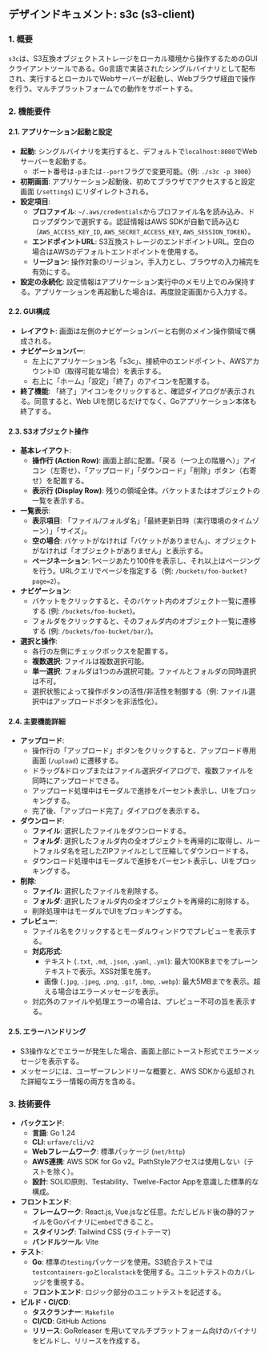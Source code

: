 ## デザインドキュメント: s3c (s3-client)

### 1. 概要

`s3c`は、S3互換オブジェクトストレージをローカル環境から操作するためのGUIクライアントツールである。Go言語で実装されたシングルバイナリとして配布され、実行するとローカルでWebサーバーが起動し、Webブラウザ経由で操作を行う。マルチプラットフォームでの動作をサポートする。

### 2. 機能要件

#### 2.1. アプリケーション起動と設定

-   **起動**: シングルバイナリを実行すると、デフォルトで`localhost:8080`でWebサーバーを起動する。
    -   ポート番号は`-p`または`--port`フラグで変更可能。（例: `./s3c -p 3000`）
-   **初期画面**: アプリケーション起動後、初めてブラウザでアクセスすると設定画面 (`/settings`) にリダイレクトされる。
-   **設定項目**:
    -   **プロファイル**: `~/.aws/credentials`からプロファイル名を読み込み、ドロップダウンで選択する。認証情報はAWS SDKが自動で読み込む（`AWS_ACCESS_KEY_ID`, `AWS_SECRET_ACCESS_KEY`, `AWS_SESSION_TOKEN`）。
    -   **エンドポイントURL**: S3互換ストレージのエンドポイントURL。空白の場合はAWSのデフォルトエンドポイントを使用する。
    -   **リージョン**: 操作対象のリージョン。手入力とし、ブラウザの入力補完を有効にする。
-   **設定の永続化**: 設定情報はアプリケーション実行中のメモリ上でのみ保持する。アプリケーションを再起動した場合は、再度設定画面から入力する。

#### 2.2. GUI構成

-   **レイアウト**: 画面は左側のナビゲーションバーと右側のメイン操作領域で構成される。
-   **ナビゲーションバー**:
    -   左上にアプリケーション名「s3c」、接続中のエンドポイント、AWSアカウントID（取得可能な場合）を表示する。
    -   右上に「ホーム」「設定」「終了」のアイコンを配置する。
-   **終了機能**: 「終了」アイコンをクリックすると、確認ダイアログが表示される。同意すると、Web UIを閉じるだけでなく、Goアプリケーション本体も終了する。

#### 2.3. S3オブジェクト操作

-   **基本レイアウト**:
    -   **操作行 (Action Row)**: 画面上部に配置。「戻る（一つ上の階層へ）」アイコン（左寄せ）、「アップロード」「ダウンロード」「削除」ボタン（右寄せ）を配置する。
    -   **表示行 (Display Row)**: 残りの領域全体。バケットまたはオブジェクトの一覧を表示する。
-   **一覧表示**:
    -   **表示項目**: 「ファイル/フォルダ名」「最終更新日時（実行環境のタイムゾーン）」「サイズ」。
    -   **空の場合**: バケットがなければ「バケットがありません」、オブジェクトがなければ「オブジェクトがありません」と表示する。
    -   **ページネーション**: 1ページあたり100件を表示し、それ以上はページングを行う。URLクエリでページを指定する（例: `/buckets/foo-bucket?page=2`）。
-   **ナビゲーション**:
    -   バケットをクリックすると、そのバケット内のオブジェクト一覧に遷移する (例: `/buckets/foo-bucket`)。
    -   フォルダをクリックすると、そのフォルダ内のオブジェクト一覧に遷移する (例: `/buckets/foo-bucket/bar/`)。
-   **選択と操作**:
    -   各行の左側にチェックボックスを配置する。
    -   **複数選択**: ファイルは複数選択可能。
    -   **単一選択**: フォルダは1つのみ選択可能。ファイルとフォルダの同時選択は不可。
    -   選択状態によって操作ボタンの活性/非活性を制御する（例: ファイル選択中はアップロードボタンを非活性化）。

#### 2.4. 主要機能詳細

-   **アップロード**:
    -   操作行の「アップロード」ボタンをクリックすると、アップロード専用画面 (`/upload`) に遷移する。
    -   ドラッグ&ドロップまたはファイル選択ダイアログで、複数ファイルを同時にアップロードできる。
    -   アップロード処理中はモーダルで進捗をパーセント表示し、UIをブロッキングする。
    -   完了後、「アップロード完了」ダイアログを表示する。
-   **ダウンロード**:
    -   **ファイル**: 選択したファイルをダウンロードする。
    -   **フォルダ**: 選択したフォルダ内の全オブジェクトを再帰的に取得し、ルートフォルダ名を冠したZIPファイルとして圧縮してダウンロードする。
    -   ダウンロード処理中はモーダルで進捗をパーセント表示し、UIをブロッキングする。
-   **削除**:
    -   **ファイル**: 選択したファイルを削除する。
    -   **フォルダ**: 選択したフォルダ内の全オブジェクトを再帰的に削除する。
    -   削除処理中はモーダルでUIをブロッキングする。
-   **プレビュー**:
    -   ファイル名をクリックするとモーダルウィンドウでプレビューを表示する。
    -   **対応形式**:
        -   テキスト (`.txt`, `.md`, `.json`, `.yaml`, `.yml`): 最大100KBまでをプレーンテキストで表示。XSS対策を施す。
        -   画像 (`.jpg`, `.jpeg`, `.png`, `.gif`, `.bmp`, `.webp`): 最大5MBまでを表示。超える場合はエラーメッセージを表示。
    -   対応外のファイルや処理エラーの場合は、プレビュー不可の旨を表示する。

#### 2.5. エラーハンドリング

-   S3操作などでエラーが発生した場合、画面上部にトースト形式でエラーメッセージを表示する。
-   メッセージには、ユーザーフレンドリーな概要と、AWS SDKから返却された詳細なエラー情報の両方を含める。

### 3. 技術要件

-   **バックエンド**:
    -   **言語**: Go 1.24
    -   **CLI**: `urfave/cli/v2`
    -   **Webフレームワーク**: 標準パッケージ (`net/http`)
    -   **AWS連携**: AWS SDK for Go v2。PathStyleアクセスは使用しない（テストを除く）。
    -   **設計**: SOLID原則、Testability、Twelve-Factor Appを意識した標準的な構成。
-   **フロントエンド**:
    -   **フレームワーク**: React.js, Vue.jsなど任意。ただしビルド後の静的ファイルをGoバイナリに`embed`できること。
    -   **スタイリング**: Tailwind CSS (ライトテーマ)
    -   **バンドルツール**: Vite
-   **テスト**:
    -   **Go**: 標準の`testing`パッケージを使用。S3統合テストでは`testcontainers-go`と`localstack`を使用する。ユニットテストのカバレッジを重視する。
    -   **フロントエンド**: ロジック部分のユニットテストを記述する。
-   **ビルド・CI/CD**:
    -   **タスクランナー**: `Makefile`
    -   **CI/CD**: GitHub Actions
    -   **リリース**: GoReleaser を用いてマルチプラットフォーム向けのバイナリをビルドし、リリースを作成する。


